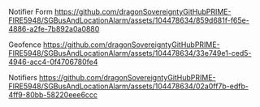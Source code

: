 
Notifier Form
https://github.com/dragonSovereigntyGitHubPRIME-FIRE5948/SGBusAndLocationAlarm/assets/104478634/859d681f-f65e-4886-a2fe-7b892a0a0880



Geofence
https://github.com/dragonSovereigntyGitHubPRIME-FIRE5948/SGBusAndLocationAlarm/assets/104478634/33e749e1-ced5-4946-acc4-0f4706780fe4

Notifiers
https://github.com/dragonSovereigntyGitHubPRIME-FIRE5948/SGBusAndLocationAlarm/assets/104478634/02a0ff7b-edfb-4ff9-80bb-58220eee6ccc

